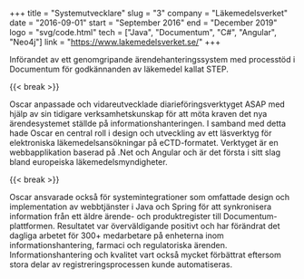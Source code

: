 +++
title = "Systemutvecklare"
slug = "3"
company = "Läkemedelsverket"
date = "2016-09-01"
start = "September 2016"
end = "December 2019"
logo = "svg/code.html"
tech = ["Java", "Documentum", "C#", "Angular", "Neo4j"]
link = "https://www.lakemedelsverket.se/"
+++

Införandet av ett genomgripande ärendehanteringssystem med processtöd i Documentum för godkännanden av läkemedel kallat STEP.

{{< break >}}

Oscar anpassade och vidareutvecklade diarieföringsverktyget ASAP med hjälp av sin tidigare verksamhetskunskap för att möta kraven det nya ärendesystemet ställde på informationshanteringen.
I samband med detta hade Oscar en central roll i design och utveckling av ett läsverktyg för elektroniska läkemedelsansökningar på eCTD-formatet.
Verktyget är en webbapplikation baserad på .Net och Angular och är det första i sitt slag bland europeiska läkemedelsmyndigheter.

{{< break >}}

Oscar ansvarade också för systemintegrationer som omfattade design och implementation av webbtjänster i Java och Spring för att synkronisera information från ett äldre ärende- och produktregister till Documentum-plattformen.
Resultatet var överväldigande positivt och har förändrat det dagliga arbetet för 300+ medarbetare på enheterna inom informationshantering, farmaci och regulatoriska ärenden.
Informationshantering och kvalitet vart också mycket förbättrat eftersom stora delar av registreringsprocessen kunde automatiseras.
